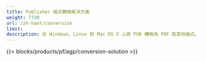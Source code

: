 ```yaml
---
title: Publisher 格式轉換解決方案 
weight: 7730
url: /zh-hant/conversion
limit: 
description: 在 Windows、Linux 和 Mac OS X 上將 PUB 轉換為 PDF 和其他格式。發布者轉換功能可輕鬆集成到您自己的解決方案中。
---
```


{{< blocks/products/pf/agp/conversion-solution >}} 